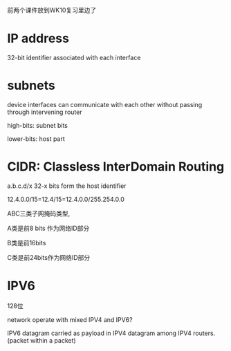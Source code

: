 前两个课件放到WK10复习里边了

# IP address

32-bit identifier associated with each interface

# subnets

device interfaces can communicate with each other without passing through intervening router

high-bits: subnet bits

lower-bits: host part

# CIDR: Classless InterDomain Routing

a.b.c.d/x 32-x bits form the host identifier

12.4.0.0/15=12.4/15=12.4.0.0/255.254.0.0

ABC三类子网掩码类型,

A类是前8 bits 作为网络ID部分

B类是前16bits

C类是前24bits作为网络ID部分

# IPV6

128位

network operate with mixed IPV4 and IPV6?

IPV6 datagram carried as payload in IPV4 datagram among IPV4 routers.(packet within a packet)
